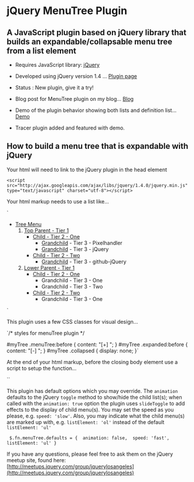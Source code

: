 jQuery MenuTree Plugin
================================

A JavaScript plugin based on jQuery library that builds an expandable/collapsable menu tree from a list element
---------------------------------------
* Requires JavaScript library: [jQuery](http://jquery.com/)

* Developed using jQuery version 1.4 ... [Plugin page](http://plugins.jquery.com/project/menuTree)

* Status : New plugin, give it a try!

* Blog post for MenuTree plugin on my blog... [Blog](http://rant.cc/SC2 ) 

* Demo of the plugin behavior showing both lists and definition list... [Demo](http://rant.cc/z9V) 

* Tracer plugin added and featured with demo.

How to build a menu tree that is expandable with jQuery
-----------------------------

Your html will need to link to the jQuery plugin in the head element

`<script src="http://ajax.googleapis.com/ajax/libs/jquery/1.4.0/jquery.min.js" type="text/javascript" charset="utf-8"></script>`

Your html markup needs to use a list like...

`<ul id="myTree">
	<li><a href="#">Tree Menu</a>
		<ol>
			<li><a href="#">Top Parent - Tier 1</a>
				<ul>
					<li><a href="#">Child - Tier 2 - One</a>
						<ul>
							<li><a href="http://pixelhandler.com">Grandchild</a> - Tier 3 - Pixelhandler</li>
							<li><a href="http://jquery.com">Grandchild</a> - Tier 3 - jQuery</li>
						</ul>
					</li>
					<li><a href="#">Child - Tier 2 - Two</a>
						<ul>
							<li><a href="http://github.com/jquery/jquery/">Grandchild</a> - Tier 3 - github-jQuery</li>
						</ul>
					</li>
				</ul>
			</li>
			<li><a href="#">Lower Parent - Tier 1</a>
				<ul>
					<li><a href="#">Child - Tier 2 - One</a>
						<ul>
							<li>Grandchild - Tier 3 - One</li>
							<li>Grandchild - Tier 3 - Two</li>
						</ul>
					</li>
					<li><a href="#">Child - Tier 2 - Two</a>
						<ul>
							<li>Grandchild - Tier 3 - One</li>
						</ul>
					</li>
				</ul>
			</li>
		</ol>
	</li>
</ul>`

This plugin uses a few CSS classes for visual design...

`/* styles for menuTree plugin */

#myTree .menuTree:before {
	content: "[+] ";
}
#myTree .expanded:before {
	content: "[-] ";
}
#myTree .collapsed {
	display: none;
}`

At the end of your html markup, before the closing body element use a script to setup the function...

`<script type="text/javascript" charset="utf-8">

$(document).ready(function() {
	
	$('#myTree').menuTree({
		animation: true
	});
	
});

</script>`

This plugin has default options which you may override. The `animation` defaults to the jQuery `toggle` method to show/hide the child list(s); when called with the `animation: true` option the plugin uses `slideToggle` to add effects to the display of child menu(s). You may set the speed as you please, e.g. `speed: 'slow'`. Also, you may indicate what the child menu(s) are marked up with, e.g. `listElement: 'ol'` instead of the default `listElement: 'ul'`

`
$.fn.menuTree.defaults = { 
	animation: false, 
	speed: 'fast',
	listElement: 'ul'
}`

If you have any questions, please feel free to ask them on the jQuery
meetup site, found here:  
[http://meetups.jquery.com/group/jquerylosangeles](http://meetups.jquery.com/group/jquerylosangeles)
